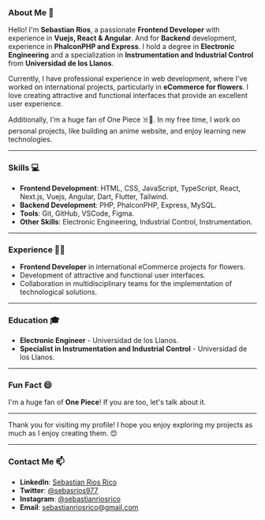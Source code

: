 ### **About Me** 🚀

Hello! I'm **Sebastian Rios**, a passionate **Frontend Developer** with experience in **Vuejs, React & Angular**. And for **Backend** development, experience in **PhalconPHP and Express**. I hold a degree in **Electronic Engineering** and a specialization in **Instrumentation and Industrial Control** from **Universidad de los Llanos**.

Currently, I have professional experience in web development, where I've worked on international projects, particularly in **eCommerce for flowers**. I love creating attractive and functional interfaces that provide an excellent user experience.

Additionally, I'm a huge fan of One Piece ☠️👒. In my free time, I work on personal projects, like building an anime website, and enjoy learning new technologies.

---

### **Skills** 💻

- **Frontend Development**: HTML, CSS, JavaScript, TypeScript, React, Next.js, Vuejs, Angular, Dart, Flutter, Tailwind.
- **Backend Development**: PHP, PhalconPHP, Express, MySQL.
- **Tools**: Git, GitHub, VSCode, Figma.
- **Other Skills**: Electronic Engineering, Industrial Control, Instrumentation.

---

### **Experience** 👨‍💻

- **Frontend Developer** in international eCommerce projects for flowers.
- Development of attractive and functional user interfaces.
- Collaboration in multidisciplinary teams for the implementation of technological solutions.

---

### **Education** 🎓

- **Electronic Engineer** - Universidad de los Llanos.
- **Specialist in Instrumentation and Industrial Control** - Universidad de los Llanos.

---

### **Fun Fact** 😄

I'm a huge fan of **One Piece**! If you are too, let's talk about it.

---

Thank you for visiting my profile! I hope you enjoy exploring my projects as much as I enjoy creating them. 😊

---

### **Contact Me** 📫

- **LinkedIn**: [Sebastian Rios Rico](https://www.linkedin.com/in/sebastianriosrico/)
- **Twitter**: [@sebasrios977](https://www.x.com/sebasrios977)
- **Instagram**: [@sebastianriosrico](https://www.instagram.com/sebastianriosrico)
- **Email**: [sebastianriosrico@gmail.com](mailto:sebastianriosrico@gmail.com)
